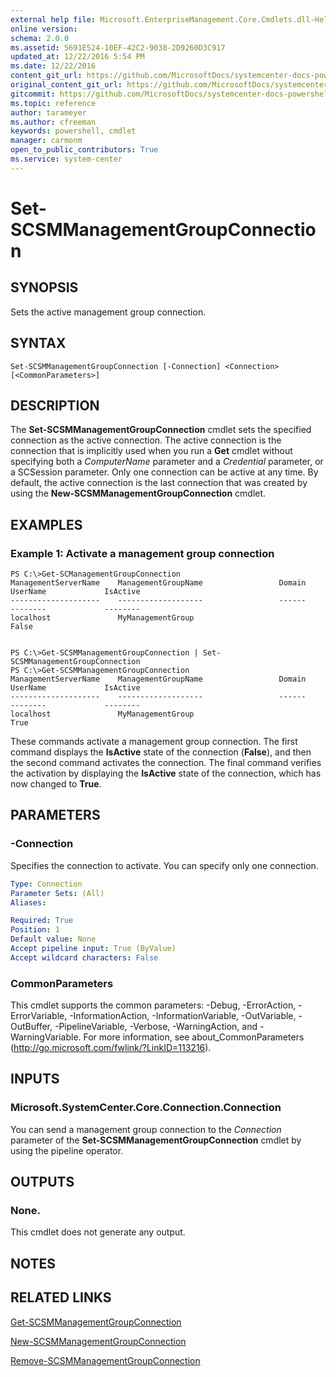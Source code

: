 ```yaml
---
external help file: Microsoft.EnterpriseManagement.Core.Cmdlets.dll-Help.xml
online version: 
schema: 2.0.0
ms.assetid: 5691E524-10EF-42C2-9038-2D9260D3C917
updated_at: 12/22/2016 5:54 PM
ms.date: 12/22/2016
content_git_url: https://github.com/MicrosoftDocs/systemcenter-docs-powershell/blob/master/systemcenter-cmdlets/SystemCenter2016/ServiceManagerCore/vlatest/Set-SCSMManagementGroupConnection.md
original_content_git_url: https://github.com/MicrosoftDocs/systemcenter-docs-powershell/blob/master/systemcenter-cmdlets/SystemCenter2016/ServiceManagerCore/vlatest/Set-SCSMManagementGroupConnection.md
gitcommit: https://github.com/MicrosoftDocs/systemcenter-docs-powershell/blob/17c3a51bd892aad46c731d9f381f0704b4815004/systemcenter-cmdlets/SystemCenter2016/ServiceManagerCore/vlatest/Set-SCSMManagementGroupConnection.md
ms.topic: reference
author: tarameyer
ms.author: cfreeman
keywords: powershell, cmdlet
manager: carmonm
open_to_public_contributors: True
ms.service: system-center
---
```


# Set-SCSMManagementGroupConnection

## SYNOPSIS
Sets the active management group connection.

## SYNTAX

```
Set-SCSMManagementGroupConnection [-Connection] <Connection> [<CommonParameters>]
```

## DESCRIPTION
The **Set-SCSMManagementGroupConnection** cmdlet sets the specified connection as the active connection.
The active connection is the connection that is implicitly used when you run a **Get** cmdlet without specifying both a *ComputerName* parameter and a *Credential* parameter, or a SCSession parameter.
Only one connection can be active at any time.
By default, the active connection is the last connection that was created by using the **New-SCSMManagementGroupConnection** cmdlet.

## EXAMPLES

### Example 1: Activate a management group connection
```
PS C:\>Get-SCManagementGroupConnection
ManagementServerName    ManagementGroupName                 Domain          UserName             IsActive
--------------------    -------------------                 ------          --------             --------
localhost               MyManagementGroup                                                        False


PS C:\>Get-SCSMManagementGroupConnection | Set-SCSMManagementGroupConnection
PS C:\>Get-SCSMManagementGroupConnection
ManagementServerName    ManagementGroupName                 Domain          UserName             IsActive
--------------------    -------------------                 ------          --------             --------
localhost               MyManagementGroup                                                        True
```

These commands activate a management group connection.
The first command displays the **IsActive** state of the connection (**False**), and then the second command activates the connection.
The final command verifies the activation by displaying the **IsActive** state of the connection, which has now changed to **True**.

## PARAMETERS

### -Connection
Specifies the connection to activate.
You can specify only one connection.

```yaml
Type: Connection
Parameter Sets: (All)
Aliases: 

Required: True
Position: 1
Default value: None
Accept pipeline input: True (ByValue)
Accept wildcard characters: False
```

### CommonParameters
This cmdlet supports the common parameters: -Debug, -ErrorAction, -ErrorVariable, -InformationAction, -InformationVariable, -OutVariable, -OutBuffer, -PipelineVariable, -Verbose, -WarningAction, and -WarningVariable. For more information, see about_CommonParameters (http://go.microsoft.com/fwlink/?LinkID=113216).

## INPUTS

### Microsoft.SystemCenter.Core.Connection.Connection
You can send a management group connection to the *Connection* parameter of the **Set-SCSMManagementGroupConnection** cmdlet by using the pipeline operator.

## OUTPUTS

### None.
This cmdlet does not generate any output.

## NOTES

## RELATED LINKS

[Get-SCSMManagementGroupConnection](xref:SystemCenter2016/ServiceManagerCore/vlatest/Get-SCSMManagementGroupConnection.md)

[New-SCSMManagementGroupConnection](xref:SystemCenter2016/ServiceManagerCore/vlatest/New-SCSMManagementGroupConnection.md)

[Remove-SCSMManagementGroupConnection](xref:SystemCenter2016/ServiceManagerCore/vlatest/Remove-SCSMManagementGroupConnection.md)

